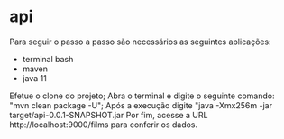 # api

Para seguir o passo a passo são necessários as seguintes aplicações:

- terminal bash 
- maven 
- java 11 

Efetue o clone do projeto;
Abra o terminal e digite o seguinte comando: "mvn clean package -U";
Após a execução digite "java -Xmx256m -jar target/api-0.0.1-SNAPSHOT.jar
Por fim, acesse a URL http://localhost:9000/films para conferir os dados.
